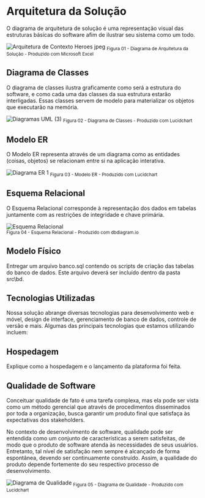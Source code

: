 # Arquitetura da Solução

O diagrama de arquitetura de solução é uma representação visual das estruturas básicas do software afim de ilustrar seu sistema como um todo.

![Arquitetura de Contexto Heroes jpeg](https://github.com/ICEI-PUC-Minas-PMV-ADS/pmv-ads-2024-1-e3-proj-mov-t6-pmv-ads-2024-1-e3-proj-heroes-t6/assets/131215140/76eebd66-f008-49a2-8ec8-b319d559af6d) <sub> Figura 01 - Diagrama de Arquitetura da Solução - Produzido com Microsoft Excel <sub>

## Diagrama de Classes

O diagrama de classes ilustra graficamente como será a estrutura do software, e como cada uma das classes da sua estrutura estarão interligadas. Essas classes servem de modelo para materializar os objetos que executarão na memória.

![Diagramas UML (3)](https://github.com/ICEI-PUC-Minas-PMV-ADS/pmv-ads-2024-1-e3-proj-mov-t6-pmv-ads-2024-1-e3-proj-heroes-t6/assets/131215140/5fc26a8a-74dd-40f6-8647-69218e793f16) <sub> Figura 02 - Diagrama de Classes - Produzido com Lucidchart <sub>

## Modelo ER

O Modelo ER representa através de um diagrama como as entidades (coisas, objetos) se relacionam entre si na aplicação interativa.

![Diagrama ER 1](https://github.com/ICEI-PUC-Minas-PMV-ADS/pmv-ads-2024-1-e3-proj-mov-t6-pmv-ads-2024-1-e3-proj-heroes-t6/assets/131215140/758e34ae-2d83-49d2-a1f9-b61d514601be) <sub> Figura 03 - Modelo ER - Produzido com Lucidchart <sub>

## Esquema Relacional

O Esquema Relacional corresponde à representação dos dados em tabelas juntamente com as restrições de integridade e chave primária.

![Esquema Relacional](https://github.com/ICEI-PUC-Minas-PMV-ADS/pmv-ads-2024-1-e3-proj-mov-t6-pmv-ads-2024-1-e3-proj-heroes-t6/assets/131215140/95a9df99-13fe-4ef2-ab56-e7f742f20210)       
<sub> Figura 04 - Esquema Relacional - Produzido com dbdiagram.io <sub>

## Modelo Físico

Entregar um arquivo banco.sql contendo os scripts de criação das tabelas do banco de dados. Este arquivo deverá ser incluído dentro da pasta src\bd.

## Tecnologias Utilizadas

Nossa solução abrange diversas tecnologias para desenvolvimento web e móvel, design de interface, gerenciamento de banco de dados, controle de versão e mais. Algumas das principais tecnologias que estamos utilizando incluem:

## Hospedagem

Explique como a hospedagem e o lançamento da plataforma foi feita.

## Qualidade de Software

Conceituar qualidade de fato é uma tarefa complexa, mas ela pode ser vista como um método gerencial que através de procedimentos disseminados por toda a organização, busca garantir um produto final que satisfaça às expectativas dos stakeholders.

No contexto de desenvolvimento de software, qualidade pode ser entendida como um conjunto de características a serem satisfeitas, de modo que o produto de software atenda às necessidades de seus usuários. Entretanto, tal nível de satisfação nem sempre é alcançado de forma espontânea, devendo ser continuamente construído. Assim, a qualidade do produto depende fortemente do seu respectivo processo de desenvolvimento.

![Diagrama de Qualidade](https://github.com/ICEI-PUC-Minas-PMV-ADS/pmv-ads-2024-1-e3-proj-mov-t6-pmv-ads-2024-1-e3-proj-heroes-t6/assets/131215140/5f8a4786-4a13-4898-9d48-04c3b785e71b) <sub> Figura 05 - Diagrama de Qualidade - Produzido com Lucidchart <sub>
